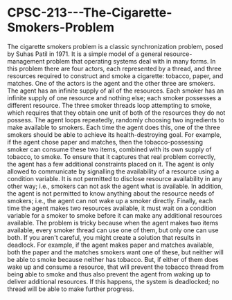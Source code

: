 # CPSC-213---The-Cigarette-Smokers-Problem
The cigarette smokers problem is a classic synchronization problem, posed by Suhas Patil in 1971. It is a simple model of a general resource-management problem
that operating systems deal with in many forms. In this problem there are four actors, each represented by a thread, and three resources required to construct and smoke a cigarette: tobacco, paper, and matches. One of the actors is the agent and the other three are smokers. The agent has an infinite supply of all of the resources. Each smoker has an infinite supply of one resource and nothing else; each smoker possesses a different resource. The three smoker threads loop attempting to smoke, which requires that they obtain one unit of both of the resources they do not possess. The agent loops repeatedly, randomly choosing two ingredients to make available to smokers. Each time the agent does this, one of the three smokers should be able to achieve its health-destroying goal. For example, if the agent chose paper and matches, then the tobacco-possessing smoker can consume these two items, combined with its own supply of tobacco, to smoke. To ensure that it
captures that real problem correctly, the agent has a few additional constraints placed on it. The agent is only allowed to communicate by signalling
the availability of a resource using a condition variable. It is not permitted to disclose resource availability in any other way; i.e., smokers can not ask the agent
what is available. In addition, the agent is not permitted to know anything about the resource needs of smokers; i.e., the agent can not wake up a smoker directly.
Finally, each time the agent makes two resources available, it must wait on a condition variable for a smoker to smoke before it can make any additional resources available. The problem is tricky because when the agent makes two items available, every smoker thread can use one of them, but only one can use both. If you
aren't careful, you might create a solution that results in deadlock. For example, if the agent makes paper and matches available, both the paper and the matches smokers want one of these, but neither will be able to smoke because neither has tobacco. But, if either of them does wake up and consume a resource, that will prevent the
tobacco thread from being able to smoke and thus also prevent the agent from waking up to deliver additional resources. If this happens, the system is deadlocked;
no thread will be able to make further progress.
